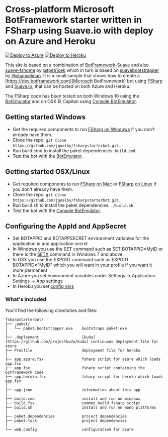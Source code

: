 # Cross-platform Microsoft BotFramework starter written in FSharp using Suave.io with deploy on Azure and Heroku

[![Deploy to Azure](http://azuredeploy.net/deploybutton.png)](https://azuredeploy.net/)
[![Deploy to Heroku](https://www.herokucdn.com/deploy/button.png)](https://heroku.com/deploy)

This site is based on a combination of [BotFramework-Suave](https://github.com/Krzysztof-Cieslak/BotFramework-Suave) and also
[suave-fshome](https://github.com/tpetricek/suave-fshome) by [@tpetricek](https://github.com/tpetricek) which
in turn is based on [suavebootstrapper](https://github.com/shanselman/suavebootstrapper) by [@shanselman](http://github.com/shanselman). 
It is a small sample that shows how to create a [https://dev.botframework.com](Microsoft BotFramework) bot using [FSharp](http://fsharp.org) 
and [Suave.io](https://suave.io), that can be hosted on both Azure and Heroku.

The FSharp code has been tested on both Windows 10 using the [BotEmulator](https://aka.ms/bf-bc-emulator) and on OSX El Capitan using
[Console BotEmulator](http://aka.ms/bfemulator).

## Getting started Windows

* Get the required components to run [FSharp on Windows](http://fsharp.org/use/windows/) if you don't already have them.
* Clone the repo: `git clone https://github.com/jgoalby/fsharpstarterbot.git`.
* Run build.cmd to install the paket dependencies: `build.cmd`.
* Test the bot with the [BotEmulator](https://aka.ms/bf-bc-emulator).

## Getting started OSX/Linux

* Get required components to run [FSharp on Mac](http://fsharp.org/use/mac) or [FSharp on Linux](http://fsharp.org/use/linux) if you don't already have them.
* Clone the repo: `git clone https://github.com/jgoalby/fsharpstarterbot.git`.
* Run build.sh to install the paket dependencies: `./build.sh`.
* Test the bot with the [Console BotEmulator](http://aka.ms/bfemulator).

## Configuring the AppId and AppSecret

* Set BOTAPPID and BOTAPPSECRET environment variables for the application id and application secret
* In Windows you use the SET command such as SET BOTAPPID=MyID or there is the [SETX](http://ss64.com/nt/setx.html) command in Windows 7 and above
* In OSX you use the EXPORT command such as EXPORT BOTAPPID="MyID" which you will want in your profile if you want it more permanent
* In Azure you set environment variables under Settings -> Application Settings -> App settings
* In Heroku you set [config vars](https://devcenter.heroku.com/articles/config-vars)

### What's included

You'll find the following directories and files:

```
fsharpstarterbot/
├── .paket/
│   └── paket.bootstrapper.exe    bootstraps paket.exe
│
├── .deployment                   [kudu](https://github.com/projectkudu/kudu) continuous deployment file for azure
├── Procfile                      deployment file for heroku
│
├── app.azure.fsx                 fsharp script for azure which loads app.fsx
├── app.fsx                       fsharp script containing the botframework code
├── app.heroku.fsx                fsharp script for heroku which loads app.fsx
│
├── app.json                      information about this app
│
├── build.cmd                     install and run on windows
├── build.fsx                     common build fsharp script
├── build.sh                      install and run on mono platforms
│
├── paket.dependencies            project dependencies
├── paket.lock                    project dependencies
│
└── web.config                    configuration for azure
```
